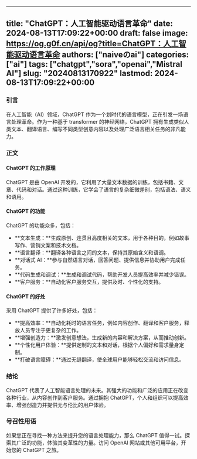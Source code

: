 
---
title: "ChatGPT：人工智能驱动语言革命"
date: 2024-08-13T17:09:22+00:00
draft: false
image: https://og.g0f.cn/api/og?title=ChatGPT：人工智能驱动语言革命
authors: ["naiveのai"]
categories: ["ai"]
tags: ["chatgpt","sora","openai","Mistral AI"]
slug: "20240813170922"
lastmod: 2024-08-13T17:09:22+00:00
---
### 引言

在人工智能（AI）领域，ChatGPT 作为一个划时代的语言模型，正在引发一场语言处理革命。作为一种基于 transformer 的神经网络，ChatGPT 拥有生成类似人类文本、翻译语言、编写不同类型创意内容以及处理广泛语言相关任务的非凡能力。

### 正文

#### ChatGPT 的工作原理

ChatGPT 是由 OpenAI 开发的，它利用了大量文本数据的训练，包括书籍、文章、代码和对话。通过这种训练，它学会了语言的复杂细微差别，包括语法、语义和语用。

#### ChatGPT 的功能

ChatGPT 的功能众多，包括：

- **文本生成：**生成原创、连贯且高度相关的文本，用于各种目的，例如故事写作、营销文案和技术文档。
- **语言翻译：**翻译各种语言之间的文本，保持其原始含义和语调。
- **对话式 AI：**参与自然语言对话，回答问题、提供信息并协助用户完成任务。
- **代码生成和调试：**生成和调试代码，帮助开发人员提高效率并减少错误。
- **客户服务：**自动化客户服务交互，提供及时、个性化的支持。

#### ChatGPT 的好处

采用 ChatGPT 提供了许多好处，包括：

- **提高效率：**自动化耗时的语言任务，例如内容创作、翻译和客户服务，释放人员专注于更复杂的工作。
- **增强创造力：**激发创意想法，生成新的内容和解决方案，从而推动创新。
- **个性化用户体验：**提供定制的文本和对话，根据个人偏好和需求量身定制。
- **打破语言障碍：**通过无缝翻译，使全球用户能够轻松交流和访问信息。

### 结论

ChatGPT 代表了人工智能语言处理的未来。其强大的功能和广泛的应用正在改变各种行业，从内容创作到客户服务。通过拥抱 ChatGPT，个人和组织可以提高效率、增强创造力并提供无与伦比的用户体验。

### 号召性用语

如果您正在寻找一种方法来提升您的语言处理能力，那么 ChatGPT 值得一试。探索其广泛的功能，体验其变革性的力量。访问 OpenAI 网站或其他可用平台，开始您的 ChatGPT 之旅。